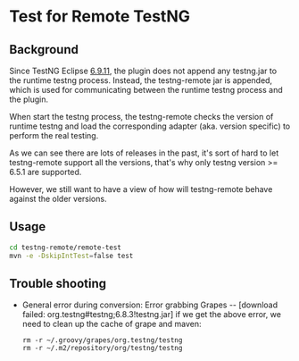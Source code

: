 Test for Remote TestNG
====

## Background

Since TestNG Eclipse [6.9.11](https://github.com/cbeust/testng-eclipse/blob/master/CHANGES.md#6911), 
the plugin does not append any testng.jar to the runtime testng process. Instead, the testng-remote jar is appended,
which is used for communicating between the runtime testng process and the plugin.

When start the testng process, the testng-remote checks the version of runtime testng 
and load the corresponding adapter (aka. version specific) to perform the real testing.

As we can see there are lots of releases in the past, it's sort of hard to let testng-remote support all the versions, 
that's why only testng version >= 6.5.1 are supported.

However, we still want to have a view of how will testng-remote behave against the older versions.

## Usage

```bash
cd testng-remote/remote-test
mvn -e -DskipIntTest=false test
```

## Trouble shooting

* General error during conversion: Error grabbing Grapes -- \[download failed: org.testng\#testng;6.8.3!testng.jar\]
  if we get the above error, we need to clean up the cache of grape and maven:
  ```
  rm -r ~/.groovy/grapes/org.testng/testng
  rm -r ~/.m2/repository/org/testng/testng
  ```
